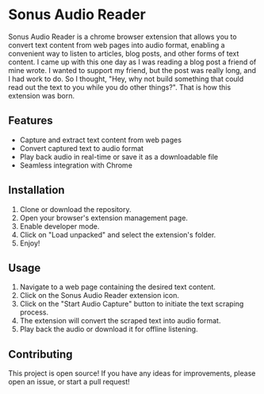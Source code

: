 # Sonus Audio Reader

Sonus Audio Reader is a chrome browser extension that allows you to convert text content from web pages into audio format, enabling a convenient way to listen to articles, blog posts, and other forms of text content.
I came up with this one day as I was reading a blog post a friend of mine wrote. I wanted to support my friend, but the post was really long, and I had work to do. So I thought, "Hey, why not build something that could read out the text to you while you do other things?". That is how this extension was born.

## Features

- Capture and extract text content from web pages
- Convert captured text to audio format
- Play back audio in real-time or save it as a downloadable file
- Seamless integration with Chrome

## Installation

1. Clone or download the repository.
2. Open your browser's extension management page.
3. Enable developer mode.
4. Click on "Load unpacked" and select the extension's folder.
5. Enjoy!

## Usage

1. Navigate to a web page containing the desired text content.
2. Click on the Sonus Audio Reader extension icon.
3. Click on the "Start Audio Capture" button to initiate the text scraping process.
4. The extension will convert the scraped text into audio format.
6. Play back the audio or download it for offline listening.

## Contributing

This project is open source! If you have any ideas for improvements, please open an issue, or start a pull request!
